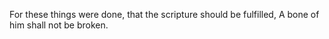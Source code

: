 For these things were done, that the scripture should be fulfilled, A bone of him shall not be broken.

